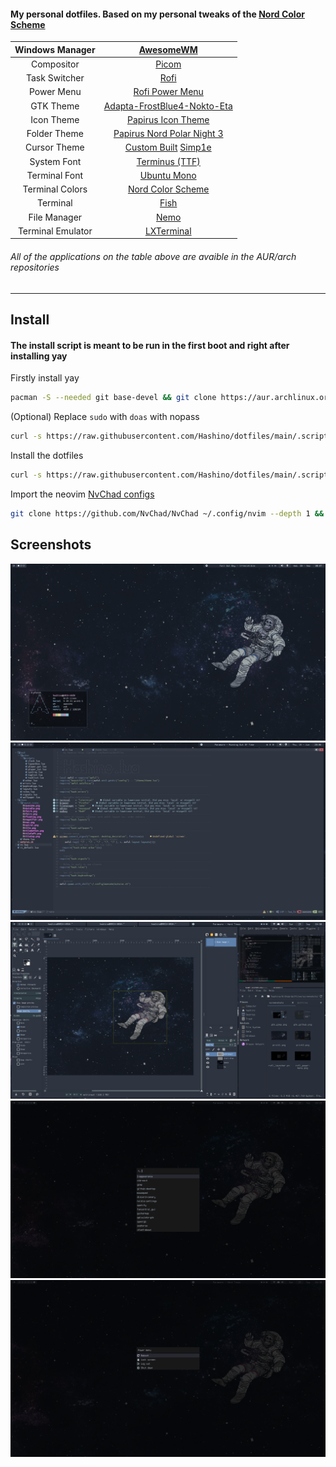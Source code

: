 #### My personal dotfiles. Based on my personal tweaks of the [Nord Color Scheme](https://www.nordtheme.com/docs/colors-and-palettes)


| Windows Manager | [AwesomeWM](https://awesomewm.org/) | 
| :---:   | :---: | 
| Compositor | [Picom](https://github.com/yshui/picom) |
| Task Switcher | [Rofi](https://github.com/davatorium/rofi) | 
| Power Menu | [Rofi Power Menu](https://github.com/jluttine/rofi-power-menu) | 
| GTK Theme | [Adapta-FrostBlue4-Nokto-Eta](https://github.com/Adapta-Projects/Adapta-Nord) | 
| Icon Theme | [Papirus Icon Theme](https://github.com/PapirusDevelopmentTeam/papirus-icon-theme) |
| Folder Theme | [Papirus Nord Polar Night 3](https://github.com/Adapta-Projects/Papirus-Nord) |
| Cursor Theme | [Custom Built](https://gitlab.com/zoli111/cursor-generator) [Simp1e](https://www.pling.com/p/1405210) |
| System Font | [Terminus (TTF)](http://terminus-font.sourceforge.net/) |
| Terminal Font | [Ubuntu Mono](https://design.ubuntu.com/font/) |
| Terminal Colors | [Nord Color Scheme](https://www.nordtheme.com/ports) |
| Terminal | [Fish](https://github.com/fish-shell/fish-shell) |
| File Manager | [Nemo](https://github.com/linuxmint/nemo) |
| Terminal Emulator | [LXTerminal](https://github.com/lxde/lxterminal) |

###### All of the applications on the table above are avaible in the AUR/arch repositories

---
## Install
#### The install script is meant to be run in the first boot and right after installing yay

Firstly install yay
```bash
pacman -S --needed git base-devel && git clone https://aur.archlinux.org/yay.git && cd yay && makepkg -si
```
(Optional) Replace `sudo` with `doas` with nopass
```bash
curl -s https://raw.githubusercontent.com/Hashino/dotfiles/main/.scripts/replace_sudo_with_doas.sh | bash
```
Install the dotfiles
```bash
curl -s https://raw.githubusercontent.com/Hashino/dotfiles/main/.scripts/install_dotfiles.sh | bash
```
Import the neovim [NvChad configs](https://github.com/Hashino/NvChad-Profile)
```bash
git clone https://github.com/NvChad/NvChad ~/.config/nvim --depth 1 && git clone https://github.com/Hashino/NvChad-Profile/ ~/.config/nvim/lua/custom && nvim
```

## Screenshots
![simple bg](screenshots/print1.png)
![vim](screenshots/print2.png)
![gtk](screenshots/print3.png)
![rofi laucher](screenshots/rofi_launcher.png)
![rofi power-menu](screenshots/rofi_power-menu.png)
